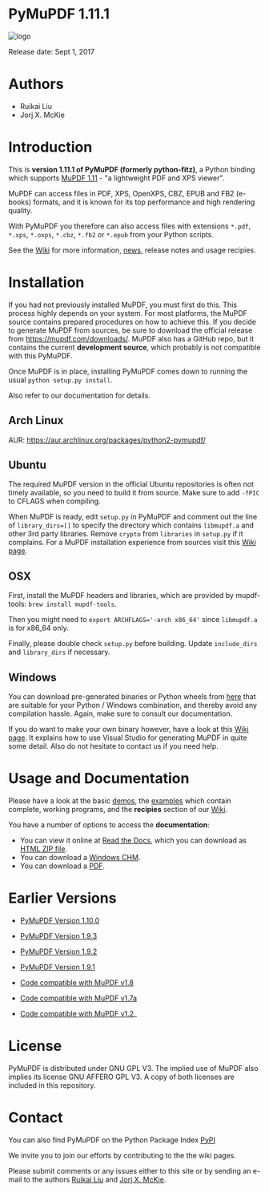 # PyMuPDF 1.11.1

![logo](https://github.com/rk700/PyMuPDF/blob/master/demo/pymupdf.jpg)

Release date: Sept 1, 2017

# Authors
* Ruikai Liu
* Jorj X. McKie

# Introduction

This is **version 1.11.1 of PyMuPDF (formerly python-fitz)**, a Python binding which supports [MuPDF 1.11](http://mupdf.com/) - "a lightweight PDF and XPS viewer".

MuPDF can access files in PDF, XPS, OpenXPS, CBZ, EPUB and FB2 (e-books) formats, and it is known for its top performance and high rendering quality.

With PyMuPDF you therefore can also access files with extensions ``*.pdf``, ``*.xps``, ``*.oxps``, ``*.cbz``, ``*.fb2`` or ``*.epub`` from your Python scripts.

See the [Wiki](https://github.com/rk700/PyMuPDF/wiki) for more information, [news](https://github.com/rk700/PyMuPDF/wiki/Change-and-News-Log), release notes and usage recipies.


# Installation
If you had not previously installed MuPDF, you must first do this. This process highly depends on your system. For most platforms, the MuPDF source contains prepared procedures on how to achieve this. If you decide to generate MuPDF from sources, be sure to download the official release from https://mupdf.com/downloads/. MuPDF also has a GitHub repo, but it contains the current **development source**, which probably is not compatible with this PyMuPDF.

Once MuPDF is in place, installing PyMuPDF comes down to running the usual ``python setup.py install``.

Also refer to our documentation for details.

## Arch Linux
AUR: https://aur.archlinux.org/packages/python2-pymupdf/

## Ubuntu
The required MuPDF version in the official Ubuntu repositories is often not timely available, so you need to build it from source. Make sure to add ``-fPIC`` to CFLAGS when compiling.

When MuPDF is ready, edit ``setup.py`` in PyMuPDF and comment out the line of ``library_dirs=[]`` to specify the directory which contains ``libmupdf.a`` and other 3rd party libraries. Remove ``crypto`` from ``libraries`` in ``setup.py`` if it complains. For a MuPDF installation experience from sources visit this [Wiki page](https://github.com/rk700/PyMuPDF/wiki/Experience-from-an-Ubuntu-installation).

## OSX
First, install the MuPDF headers and libraries, which are provided by mupdf-tools: ``brew install mupdf-tools``.

Then you might need to ``export ARCHFLAGS='-arch x86_64'`` since ``libmupdf.a`` is for x86_64 only.

Finally, please double check ``setup.py`` before building. Update ``include_dirs`` and ``library_dirs`` if necessary.

## Windows
You can download pre-generated binaries or Python wheels from [here](https://github.com/JorjMcKie/PyMuPDF-Optional-Material) that are suitable for your Python / Windows combination, and thereby avoid any compilation hassle. Again, make sure to consult our documentation.

If you do want to make your own binary however, have a look at this [Wiki page](https://github.com/rk700/PyMuPDF/wiki/Windows-Binaries-Generation). It explains how to use Visual Studio for generating MuPDF in quite some detail. Also do not hesitate to contact us if you need help.

# Usage and Documentation
Please have a look at the basic [demos](https://github.com/rk700/PyMuPDF/tree/master/demo), the [examples](https://github.com/rk700/PyMuPDF/tree/master/examples) which contain complete, working programs, and the **recipies** section of our [Wiki](https://github.com/rk700/PyMuPDF/wiki).

You have a number of options to access the **documentation**:

* You can view it online at [Read the Docs](https://pymupdf.readthedocs.io/en/latest/), which you can download as [HTML ZIP file](https://github.com/rk700/PyMuPDF/tree/master/doc/html.zip).
* You can download a [Windows CHM](https://github.com/JorjMcKie/PyMuPDF-optional-material/tree/master/doc/PyMuPDF.chm).
* You can download a [PDF](https://github.com/rk700/PyMuPDF/tree/master/doc/pymupdf.pdf).

Earlier Versions
================
* [PyMuPDF Version 1.10.0](https://github.com/rk700/PyMuPDF/tree/1.10.0)

* [PyMuPDF Version 1.9.3](https://github.com/rk700/PyMuPDF/tree/1.9.3)

* [PyMuPDF Version 1.9.2](https://github.com/rk700/PyMuPDF/releases/tag/v1.9.2)

* [PyMuPDF Version 1.9.1](https://github.com/rk700/PyMuPDF/releases/tag/v1.9.1)

* [Code compatible with MuPDF v1.8](https://github.com/rk700/PyMuPDF/releases/tag/v1.8)

* [Code compatible with MuPDF v1.7a](https://github.com/rk700/PyMuPDF/releases/tag/v1.7)

* [Code compatible with MuPDF v1.2](https://github.com/rk700/PyMuPDF/releases/tag/v1.2)_

# License
PyMuPDF is distributed under GNU GPL V3. The implied use of MuPDF also implies its license GNU AFFERO GPL V3. A copy of both licenses are included in this repository.

# Contact
You can also find PyMuPDF on the Python Package Index [PyPI](https://pypi.org/project/PyMuPDF/)

We invite you to join our efforts by contributing to the the wiki pages.

Please submit comments or any issues either to this site or by sending an e-mail to the authors [Ruikai Liu](lrk700@gmail.com) and [Jorj X. McKie](jorj.x.mckie@outlook.de).
